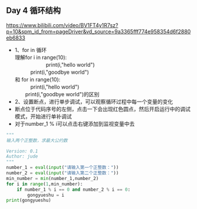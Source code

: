 ## Day 4 循环结构
https://www.bilibili.com/video/BV1FT4y1R7sz?p=10&spm_id_from=pageDriver&vd_source=9a3365fff774e958354d6f2880eb6833

- 1、for in 循环  
理解for i in range(10):  
　　　　　　print(i,"hello world")  
      　　　print(i,"goodbye world")  
和 for in range(10):  
     　　　print(i,"hello world")  
　　print(i,"goodbye world")的区别 
- 2、设置断点，进行单步调试，可以观察循环过程中每一个变量的变化
- 断点位于代码序号的左侧，点击一下会出现红色圆点，然后开启运行中的调试模式，开始进行单补调试
- 对于number_1 % i可以点击右键添加到监视变量中去
```Python
"""
输入两个正整数，求最大公约数

Version: 0.1
Author: jude
"""
number_1 = eval(input("请输入第一个正整数："))
number_2 = eval(input("请输入第二个正整数："))
min_number = min(number_1,number_2)
for i in range(1,min_number):
    if number_1 % i == 0 and number_2 % i == 0:
        gongyueshu = i 
print(gongyueshu)
```

